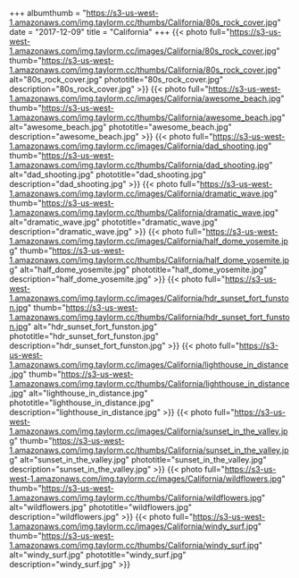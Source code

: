 +++
albumthumb = "https://s3-us-west-1.amazonaws.com/img.taylorm.cc/thumbs/California/80s_rock_cover.jpg"
date = "2017-12-09"
title = "California"
+++
{{< photo full="https://s3-us-west-1.amazonaws.com/img.taylorm.cc/images/California/80s_rock_cover.jpg" thumb="https://s3-us-west-1.amazonaws.com/img.taylorm.cc/thumbs/California/80s_rock_cover.jpg" alt="80s_rock_cover.jpg" phototitle="80s_rock_cover.jpg" description="80s_rock_cover.jpg" >}}
{{< photo full="https://s3-us-west-1.amazonaws.com/img.taylorm.cc/images/California/awesome_beach.jpg" thumb="https://s3-us-west-1.amazonaws.com/img.taylorm.cc/thumbs/California/awesome_beach.jpg" alt="awesome_beach.jpg" phototitle="awesome_beach.jpg" description="awesome_beach.jpg" >}}
{{< photo full="https://s3-us-west-1.amazonaws.com/img.taylorm.cc/images/California/dad_shooting.jpg" thumb="https://s3-us-west-1.amazonaws.com/img.taylorm.cc/thumbs/California/dad_shooting.jpg" alt="dad_shooting.jpg" phototitle="dad_shooting.jpg" description="dad_shooting.jpg" >}}
{{< photo full="https://s3-us-west-1.amazonaws.com/img.taylorm.cc/images/California/dramatic_wave.jpg" thumb="https://s3-us-west-1.amazonaws.com/img.taylorm.cc/thumbs/California/dramatic_wave.jpg" alt="dramatic_wave.jpg" phototitle="dramatic_wave.jpg" description="dramatic_wave.jpg" >}}
{{< photo full="https://s3-us-west-1.amazonaws.com/img.taylorm.cc/images/California/half_dome_yosemite.jpg" thumb="https://s3-us-west-1.amazonaws.com/img.taylorm.cc/thumbs/California/half_dome_yosemite.jpg" alt="half_dome_yosemite.jpg" phototitle="half_dome_yosemite.jpg" description="half_dome_yosemite.jpg" >}}
{{< photo full="https://s3-us-west-1.amazonaws.com/img.taylorm.cc/images/California/hdr_sunset_fort_funston.jpg" thumb="https://s3-us-west-1.amazonaws.com/img.taylorm.cc/thumbs/California/hdr_sunset_fort_funston.jpg" alt="hdr_sunset_fort_funston.jpg" phototitle="hdr_sunset_fort_funston.jpg" description="hdr_sunset_fort_funston.jpg" >}}
{{< photo full="https://s3-us-west-1.amazonaws.com/img.taylorm.cc/images/California/lighthouse_in_distance.jpg" thumb="https://s3-us-west-1.amazonaws.com/img.taylorm.cc/thumbs/California/lighthouse_in_distance.jpg" alt="lighthouse_in_distance.jpg" phototitle="lighthouse_in_distance.jpg" description="lighthouse_in_distance.jpg" >}}
{{< photo full="https://s3-us-west-1.amazonaws.com/img.taylorm.cc/images/California/sunset_in_the_valley.jpg" thumb="https://s3-us-west-1.amazonaws.com/img.taylorm.cc/thumbs/California/sunset_in_the_valley.jpg" alt="sunset_in_the_valley.jpg" phototitle="sunset_in_the_valley.jpg" description="sunset_in_the_valley.jpg" >}}
{{< photo full="https://s3-us-west-1.amazonaws.com/img.taylorm.cc/images/California/wildflowers.jpg" thumb="https://s3-us-west-1.amazonaws.com/img.taylorm.cc/thumbs/California/wildflowers.jpg" alt="wildflowers.jpg" phototitle="wildflowers.jpg" description="wildflowers.jpg" >}}
{{< photo full="https://s3-us-west-1.amazonaws.com/img.taylorm.cc/images/California/windy_surf.jpg" thumb="https://s3-us-west-1.amazonaws.com/img.taylorm.cc/thumbs/California/windy_surf.jpg" alt="windy_surf.jpg" phototitle="windy_surf.jpg" description="windy_surf.jpg" >}}
